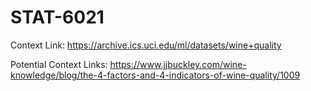 # STAT-6021

Context Link: https://archive.ics.uci.edu/ml/datasets/wine+quality<br /> 

Potential Context Links: https://www.jjbuckley.com/wine-knowledge/blog/the-4-factors-and-4-indicators-of-wine-quality/1009<br /> 
